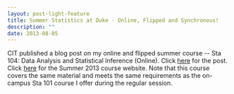 ```yaml
---
layout: post-light-feature
title: Summer Statistics at Duke - Online, Flipped and Synchronous!
description: ""
date: 2013-08-05
---
```


CIT published a blog post on my online and flipped summer course -- Sta 104: Data Analysis and Statistical Inference (Online). Click [here](http://cit.duke.edu/blog/2013/08/summer-statistics-at-duke-online-flipped-and-synchronous/) for the post. Click [here](https://stat.duke.edu/courses/Summer13/sta104.01-1/) for the Summer 2013 course website. Note that this course covers the same material and meets the same requirements as the on-campus Sta 101 course I offer during the regular session.